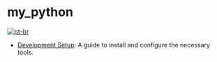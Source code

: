 # my_python
[![pt-br](https://img.shields.io/badge/lang-pt--br-green.svg)](README.pt-br.md)

- [Development Setup](docs/development-setup.md): A guide to install and configure the necessary tools.
